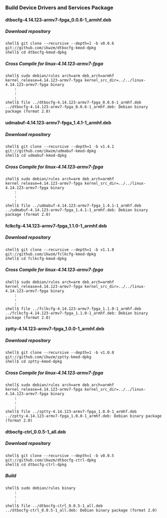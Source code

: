 ### Build Device Drivers and Services Package

#### dtbocfg-4.14.123-armv7-fpga_0.0.6-1_armhf.deb

##### Download repository

```console
shell$ git clone --recursive --depth=1 -b v0.0.6 git://github.com/ikwzm/dtbocfg-kmod-dpkg
shell$ cd dtbocfg-kmod-dpkg
```
##### Cross Compile for linux-4.14.123-armv7-fpga

```console
shell$ sudo debian/rules arch=arm deb_arch=armhf kernel_release=4.14.123-armv7-fpga kernel_src_dir=../../linux-4.14.123-armv7-fpga binary
    :
    :
    :
shell$ file ../dtbocfg-4.14.123-armv7-fpga_0.0.6-1_armhf.deb 
../dtbocfg-4.14.123-armv7-fpga_0.0.6-1_armhf.deb: Debian binary package (format 2.0)
```

#### udmabuf-4.14.123-armv7-fpga_1.4.1-1_armhf.deb 

##### Download repository

```console
shell$ git clone --recursive --depth=1 -b v1.4.1 git://github.com/ikwzm/udmabuf-kmod-dpkg
shell$ cd udmabuf-kmod-dpkg
```

##### Cross Compile for linux-4.14.123-armv7-fpga

```console
shell$ sudo debian/rules arch=arm deb_arch=armhf kernel_release=4.14.123-armv7-fpga kernel_src_dir=../../linux-4.14.123-armv7-fpga binary
    :
    :
    :
shell$ file ../udmabuf-4.14.123-armv7-fpga_1.4.1-1_armhf.deb 
../udmabuf-4.14.123-armv7-fpga_1.4.1-1_armhf.deb: Debian binary package (format 2.0)
```

#### fclkcfg-4.14.123-armv7-fpga_1.1.0-1_armhf.deb

##### Download repository

```console
shell$ git clone --recursive --depth=1 -b v1.1.0 git://github.com/ikwzm/fclkcfg-kmod-dpkg
shell$ cd fclkcfg-kmod-dpkg
```

##### Cross Compile for linux-4.14.123-armv7-fpga

```console
shell$ sudo debian/rules arch=arm deb_arch=armhf kernel_release=4.14.123-armv7-fpga kernel_src_dir=../../linux-4.14.123-armv7-fpga binary
    :
    :
    :
shell$ file ../fclkcfg-4.14.123-armv7-fpga_1.1.0-1_armhf.deb 
../fclkcfg-4.14.123-armv7-fpga_1.1.0-1_armhf.deb: Debian binary package (format 2.0)
```

#### zptty-4.14.123-armv7-fpga_1.0.0-1_armhf.deb

##### Download repository

```console
shell$ git clone --recursive --depth=1 -b v1.0.0 git://github.com/ikwzm/zptty-kmod-dpkg
shell$ cd zptty-kmod-dpkg
```

##### Cross Compile for linux-4.14.123-armv7-fpga

```console
shell$ sudo debian/rules arch=arm deb_arch=armhf kernel_release=4.14.123-armv7-fpga kernel_src_dir=../../linux-4.14.123-armv7-fpga binary
    :
    :
    :
shell$ file ../zptty-4.14.123-armv7-fpga_1.0.0-1_armhf.deb
../zptty-4.14.123-armv7-fpga_1.0.0-1_armhf.deb: Debian binary package (format 2.0)
```

#### dtbocfg-ctrl_0.0.5-1_all.deb

##### Download repository

```console
shell$ git clone --recursive --depth=1 -b v0.0.5 git://github.com/ikwzm/dtbocfg-ctrl-dpkg
shell$ cd dtbocfg-ctrl-dpkg
```

##### Build

```console
shell$ sudo debian/rules binary
    :
    :
    :
shell$ file ../dtbocfg-ctrl_0.0.5-1_all.deb 
../dtbocfg-ctrl_0.0.5-1_all.deb: Debian binary package (format 2.0)
```


